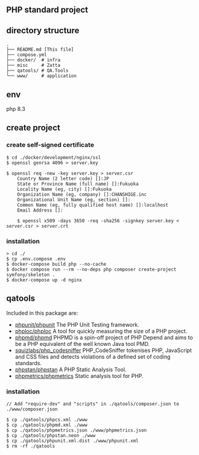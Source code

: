 PHP standard project
--

directory structure
--
    .
    ├── README.md [This file]
    ├── compose.yml
    ├── docker/  # infra
    ├── misc     # Zatta
    ├── qatools/ # QA.Tools
    └── www/     # application

env
--
php 8.3

create project
--
### create self-signed certificate
    $ cd ./docker/development/nginx/ssl
    $ openssl genrsa 4096 > server.key

    $ openssl req -new -key server.key > server.csr
        Country Name (2 letter code) []:JP
        State or Province Name (full name) []:Fukuoka
        Locality Name (eg, city) []:Fukuoka
        Organization Name (eg, company) []:CHANSHIGE.inc
        Organizational Unit Name (eg, section) []:
        Common Name (eg, fully qualified host name) []:localhost
        Email Address []:

        $ openssl x509 -days 3650 -req -sha256 -signkey server.key < server.csr > server.crt

### installation
    > cd ./
    $ cp .env.compose .env
    $ docker-compose build php --no-cache
    $ docker compose run --rm --no-deps php composer create-project symfony/skeleton .
    $ docker-compose up -d nginx

qatools
--
Included in this package are:  

* [phpunit/phpunit](https://github.com/sebastianbergmann/phpunit) The PHP Unit Testing framework.
* [phploc/phploc](https://github.com/sebastianbergmann/phploc) A tool for quickly measuring the size of a PHP project.
* [phpmd/phpmd](https://github.com/phpmd/phpmd) PHPMD is a spin-off project of PHP Depend and aims to be a PHP equivalent of the well known Java tool PMD.
* [squizlabs/php_codesniffer](https://github.com/squizlabs/PHP_CodeSniffer) PHP_CodeSniffer tokenises PHP, JavaScript and CSS files and detects violations of a defined set of coding standards.
* [phpstan/phpstan](https://github.com/phpstan/phpstan) A PHP Static Analysis Tool.
* [phpmetrics/phpmetrics](http://www.phpmetrics.org/) Static analysis tool for PHP.

### installation
    // Add "require-dev" and "scripts" in ./qatools/composer.json to ./www/composer.json

    $ cp ./qatools/phpcs.xml ./www
    $ cp ./qatools/phpmd.xml ./www
    $ cp ./qatools/phpmetrics.json ./www/phpmetrics.json
    $ cp ./qatools/phpstan.neon ./www
    $ cp ./qatools/phpunit.xml.dist ./www/phpunit.xml
    $ rm -rf ./qatools
